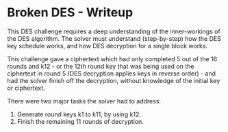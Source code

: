 # Broken DES - Writeup

This DES challenge requires a deep understanding of the inner-workings of the DES algorithm.
The solver must understand (step-by-step) how the DES key schedule works, and how DES decryption for a single block works.

This challenge gave a ciphertext which had only completed 5 out of the 16 rounds and k12 - or the 12th round key that was being used on the ciphertext in round 5 (DES decryption applies keys in reverse order) - and had the solver finish off the decryption, without knowledge of the initial key or ciphertext.

There were two major tasks the solver had to address:
  1. Generate round keys k1 to k11, by using k12.
  2. Finish the remaining 11 rounds of decryption.
